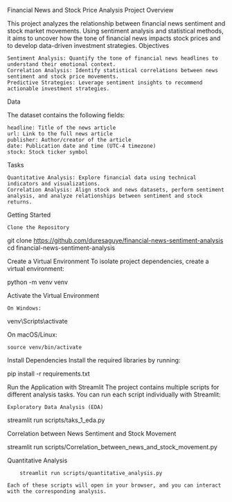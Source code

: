 Financial News and Stock Price Analysis
Project Overview

This project analyzes the relationship between financial news sentiment and stock market movements. Using sentiment analysis and statistical methods, it aims to uncover how the tone of financial news impacts stock prices and to develop data-driven investment strategies.
Objectives

    Sentiment Analysis: Quantify the tone of financial news headlines to understand their emotional context.
    Correlation Analysis: Identify statistical correlations between news sentiment and stock price movements.
    Predictive Strategies: Leverage sentiment insights to recommend actionable investment strategies.

Data

The dataset contains the following fields:

    headline: Title of the news article
    url: Link to the full news article
    publisher: Author/creator of the article
    date: Publication date and time (UTC-4 timezone)
    stock: Stock ticker symbol

Tasks

    
    Quantitative Analysis: Explore financial data using technical indicators and visualizations.
    Correlation Analysis: Align stock and news datasets, perform sentiment analysis, and analyze relationships between sentiment and stock returns.

Getting Started

    Clone the Repository

git clone https://github.com/duresaguye/financial-news-sentiment-analysis  
cd financial-news-sentiment-analysis  

Create a Virtual Environment
To isolate project dependencies, create a virtual environment:

python -m venv venv  

Activate the Virtual Environment

    On Windows:

venv\Scripts\activate  

On macOS/Linux:

    source venv/bin/activate  

Install Dependencies
Install the required libraries by running:

pip install -r requirements.txt  

Run the Application with Streamlit
The project contains multiple scripts for different analysis tasks. You can run each script individually with Streamlit:

    Exploratory Data Analysis (EDA)

streamlit run scripts/taks_1_eda.py  

Correlation between News Sentiment and Stock Movement

streamlit run scripts/Correlation_between_news_and_stock_movement.py  

Quantitative Analysis

        streamlit run scripts/quantitative_analysis.py  

    Each of these scripts will open in your browser, and you can interact with the corresponding analysis.


